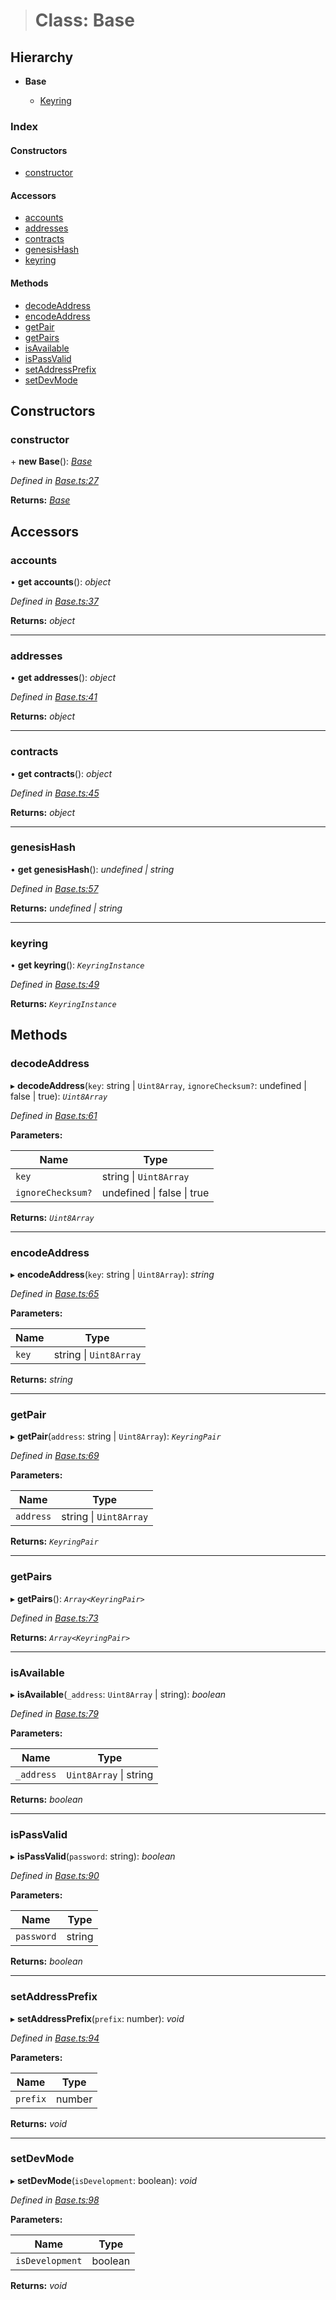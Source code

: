 > # Class: Base

## Hierarchy

* **Base**

  * [Keyring](_keyring_.keyring.md)

### Index

#### Constructors

* [constructor](_base_.base.md#constructor)

#### Accessors

* [accounts](_base_.base.md#accounts)
* [addresses](_base_.base.md#addresses)
* [contracts](_base_.base.md#contracts)
* [genesisHash](_base_.base.md#genesishash)
* [keyring](_base_.base.md#keyring)

#### Methods

* [decodeAddress](_base_.base.md#decodeaddress)
* [encodeAddress](_base_.base.md#encodeaddress)
* [getPair](_base_.base.md#getpair)
* [getPairs](_base_.base.md#getpairs)
* [isAvailable](_base_.base.md#isavailable)
* [isPassValid](_base_.base.md#ispassvalid)
* [setAddressPrefix](_base_.base.md#setaddressprefix)
* [setDevMode](_base_.base.md#setdevmode)

## Constructors

###  constructor

\+ **new Base**(): *[Base](_base_.base.md)*

*Defined in [Base.ts:27](https://github.com/polkadot-js/ui/blob/fa0eba5/packages/ui-keyring/src/Base.ts#L27)*

**Returns:** *[Base](_base_.base.md)*

## Accessors

###  accounts

• **get accounts**(): *object*

*Defined in [Base.ts:37](https://github.com/polkadot-js/ui/blob/fa0eba5/packages/ui-keyring/src/Base.ts#L37)*

**Returns:** *object*

___

###  addresses

• **get addresses**(): *object*

*Defined in [Base.ts:41](https://github.com/polkadot-js/ui/blob/fa0eba5/packages/ui-keyring/src/Base.ts#L41)*

**Returns:** *object*

___

###  contracts

• **get contracts**(): *object*

*Defined in [Base.ts:45](https://github.com/polkadot-js/ui/blob/fa0eba5/packages/ui-keyring/src/Base.ts#L45)*

**Returns:** *object*

___

###  genesisHash

• **get genesisHash**(): *undefined | string*

*Defined in [Base.ts:57](https://github.com/polkadot-js/ui/blob/fa0eba5/packages/ui-keyring/src/Base.ts#L57)*

**Returns:** *undefined | string*

___

###  keyring

• **get keyring**(): *`KeyringInstance`*

*Defined in [Base.ts:49](https://github.com/polkadot-js/ui/blob/fa0eba5/packages/ui-keyring/src/Base.ts#L49)*

**Returns:** *`KeyringInstance`*

## Methods

###  decodeAddress

▸ **decodeAddress**(`key`: string | `Uint8Array`, `ignoreChecksum?`: undefined | false | true): *`Uint8Array`*

*Defined in [Base.ts:61](https://github.com/polkadot-js/ui/blob/fa0eba5/packages/ui-keyring/src/Base.ts#L61)*

**Parameters:**

Name | Type |
------ | ------ |
`key` | string \| `Uint8Array` |
`ignoreChecksum?` | undefined \| false \| true |

**Returns:** *`Uint8Array`*

___

###  encodeAddress

▸ **encodeAddress**(`key`: string | `Uint8Array`): *string*

*Defined in [Base.ts:65](https://github.com/polkadot-js/ui/blob/fa0eba5/packages/ui-keyring/src/Base.ts#L65)*

**Parameters:**

Name | Type |
------ | ------ |
`key` | string \| `Uint8Array` |

**Returns:** *string*

___

###  getPair

▸ **getPair**(`address`: string | `Uint8Array`): *`KeyringPair`*

*Defined in [Base.ts:69](https://github.com/polkadot-js/ui/blob/fa0eba5/packages/ui-keyring/src/Base.ts#L69)*

**Parameters:**

Name | Type |
------ | ------ |
`address` | string \| `Uint8Array` |

**Returns:** *`KeyringPair`*

___

###  getPairs

▸ **getPairs**(): *`Array<KeyringPair>`*

*Defined in [Base.ts:73](https://github.com/polkadot-js/ui/blob/fa0eba5/packages/ui-keyring/src/Base.ts#L73)*

**Returns:** *`Array<KeyringPair>`*

___

###  isAvailable

▸ **isAvailable**(`_address`: `Uint8Array` | string): *boolean*

*Defined in [Base.ts:79](https://github.com/polkadot-js/ui/blob/fa0eba5/packages/ui-keyring/src/Base.ts#L79)*

**Parameters:**

Name | Type |
------ | ------ |
`_address` | `Uint8Array` \| string |

**Returns:** *boolean*

___

###  isPassValid

▸ **isPassValid**(`password`: string): *boolean*

*Defined in [Base.ts:90](https://github.com/polkadot-js/ui/blob/fa0eba5/packages/ui-keyring/src/Base.ts#L90)*

**Parameters:**

Name | Type |
------ | ------ |
`password` | string |

**Returns:** *boolean*

___

###  setAddressPrefix

▸ **setAddressPrefix**(`prefix`: number): *void*

*Defined in [Base.ts:94](https://github.com/polkadot-js/ui/blob/fa0eba5/packages/ui-keyring/src/Base.ts#L94)*

**Parameters:**

Name | Type |
------ | ------ |
`prefix` | number |

**Returns:** *void*

___

###  setDevMode

▸ **setDevMode**(`isDevelopment`: boolean): *void*

*Defined in [Base.ts:98](https://github.com/polkadot-js/ui/blob/fa0eba5/packages/ui-keyring/src/Base.ts#L98)*

**Parameters:**

Name | Type |
------ | ------ |
`isDevelopment` | boolean |

**Returns:** *void*